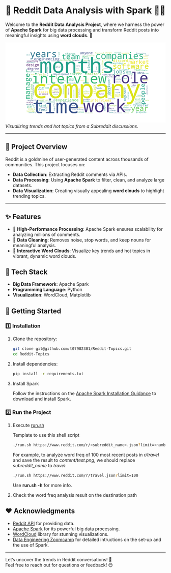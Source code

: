 
# 🚀 **Reddit Data Analysis with Spark** 📝🔥

Welcome to the **Reddit Data Analysis Project**, where we harness the power of **Apache Spark** for big data processing and transform Reddit posts into meaningful insights using **word clouds**. 🌟  

![Word Cloud Example](content/word_cloud_sample.png)  
*Visualizing trends and hot topics from a Subreddit discussions.*

---

## 🧐 **Project Overview**

Reddit is a goldmine of user-generated content across thousands of communities. This project focuses on:  
- **Data Collection**: Extracting Reddit comments via APIs.  
- **Data Processing**: Using **Apache Spark** to filter, clean, and analyze large datasets.  
- **Data Visualization**: Creating visually appealing **word clouds** to highlight trending topics.  

---

## ✨ **Features**
- 🚀 **High-Performance Processing**: Apache Spark ensures scalability for analyzing millions of comments.  
- 🧹 **Data Cleaning**: Removes noise, stop words, and keep nouns for meaningful analysis.  
- 🎨 **Interactive Word Clouds**: Visualize key trends and hot topics in vibrant, dynamic word clouds.  
<!-- - 🔄 **Automation**: Scheduled workflows using **Airflow** for regular updates.   -->


## 🔧 **Tech Stack**
- **Big Data Framework**: Apache Spark  
- **Programming Language**: Python  
- **Visualization**: WordCloud, Matplotlib  
<!-- - **Task Scheduling**: Apache Airflow   -->
<!-- - **Data Sources**: Reddit API   -->
<!-- - **Deployment**: Docker, AWS (optional for scalability)   -->
<!-- 
---
## 📂 **Project Structure**

```plaintext
.
├── data/                  # Raw and processed data files
├── notebooks/             # Jupyter Notebooks for exploration
├── src/                   # Source code for the project
│   ├── api/               # Scripts for extracting Reddit data
│   ├── processing/        # Spark scripts for data cleaning and analysis
│   ├── visualization/     # Scripts to generate word clouds
│   └── utils/             # Utility scripts for reusable components
├── airflow/               # Airflow DAGs for scheduling tasks
├── README.md              # Project documentation
└── requirements.txt       # Python dependencies
```

--- -->

## 🚀 **Getting Started**

### 1️⃣ Installation
1. Clone the repository:
   ```bash
   git clone git@github.com:t07902301/Reddit-Topics.git
   cd Reddit-Topics
   ```
2. Install dependencies:
   ```bash
   pip install -r requirements.txt
   ```
3. Install Spark

   Follow the instructions on the [Apache Spark Installation Guidance](https://github.com/DataTalksClub/data-engineering-zoomcamp/tree/main/05-batch#52-installation) to download and install Spark.

### 2️⃣ Run the Project
1. Execute [run.sh](run.sh) 

   Template to use this shell script 

   ```bash
   ./run.sh https://www.reddit.com/r/<subreddit_name>.json?limit=<number_of_posts> <result_desination>
   ```
   For example, to analyze word freq of 100 most recent posts in *r/travel* and save the result to *content/test.png*, we should replace *subreddit_name* to *travel*:  
   ```bash
   ./run.sh https://www.reddit.com/r/travel.json?limit=100 
   ```

   Use **run.sh -h** for more info. 

2. Check the word freq analysis result on the destination path

<!-- ### 3️⃣ Set Up Reddit API -->
<!-- - Get your API keys from [Reddit's API](https://www.reddit.com/dev/api/).  
- Add your credentials to a `.env` file:
  ```plaintext
  CLIENT_ID=your-client-id
  CLIENT_SECRET=your-client-secret
  USER_AGENT=your-user-agent
  ```

### 4️⃣ Run the Project
1. Fetch Reddit data:
   ```bash
   python src/api/fetch_reddit_data.py
   ```
2. Process data with Spark:
   ```bash
   spark-submit src/processing/analyze_data.py
   ```
3. Generate word clouds:
   ```bash
   python src/visualization/generate_wordcloud.py
   ```
4. View the results:
   Open the generated word cloud image in `output/`.

---

## 📊 **Example Output**
Here’s an example of what you can achieve with this project:  
![Word Cloud](https://via.placeholder.com/600x300.png?text=Sample+Word+Cloud)  

---

## 🌟 **Future Enhancements**
- Add sentiment analysis for deeper insights.  
- Support additional data sources like Twitter or YouTube comments.  
- Deploy a real-time dashboard using **Streamlit** or **Flask**.  

---

## 🤝 **Contributing**
We welcome contributions! Feel free to:
1. Fork the repository.
2. Create a feature branch:  
   ```bash
   git checkout -b feature-branch
   ```
3. Submit a pull request.

--- -->

<!-- ## 📄 **License**
This project is licensed under the [MIT License](LICENSE).

--- -->

## ❤️ **Acknowledgments**
- [Reddit API](https://www.reddit.com/dev/api/) for providing data.  
- [Apache Spark](https://spark.apache.org/) for its powerful big data processing.  
- [WordCloud](https://github.com/amueller/word_cloud) library for stunning visualizations.  
- [Data Engineering Zoomcamp](https://github.com/DataTalksClub/data-engineering-zoomcamp) for detailed intructions on the set-up and the use of Spark. 
---

Let’s uncover the trends in Reddit conversations! 🚀  
Feel free to reach out for questions or feedback! 😊